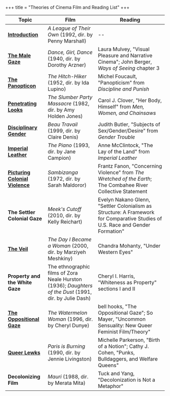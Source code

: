 +++
title = "Theories of Cinema Film and Reading List"
+++


| Topic    | Film    | Reading |
| -------- | ------- | ------- |
| [**Introduction**](@/teaching/engl30803/intro.md) | *A League of Their Own* (1992, dir. by Penny Marshall) | -- |
| [**The Male Gaze**](@/teaching/engl30803/male-gaze.md) | *Dance, Girl, Dance* (1940, dir. by Dorothy Arzner)    | Laura Mulvey, "Visual Pleasure and Narrative Cinema"; John Berger, *Ways of Seeing* chapter 3 |
| [**The Panopticon**](@/teaching/engl30803/panopticon.md) | *The Hitch-Hiker* (1952, dir. by Ida Lupino) | Michel Foucault, "Panopticism" from *Discipline and Punish* |
| [**Penetrating Looks**](@/teaching/engl30803/penetrating-looks.md) | *The Slumber Party Massacre* (1982, dir. by Amy Holden Jones) | Carol J. Clover, "Her Body, Himself" from *Men, Women, and Chainsaws* | 
| [**Disciplinary Gender**](@/teaching/engl30803/disciplinary-gender.md) | *Beau Travail* (1999, dir. by Claire Denis) | Judith Butler, "Subjects of Sex/Gender/Desire" from *Gender Trouble* |
| [**Imperial Leather**](@/teaching/engl30803/imperial-leather.md) | *The Piano* (1993, dir. by Jane Campion) | Anne McClintock, "The Lay of the Land" from *Imperial Leather* |
| [**Picturing Colonial Violence**](@/teaching/engl30803/colonial-violence.md) | *Sambizanga* (1972, dir. by Sarah Maldoror) | Frantz Fanon, "Concerning Violence" from *The Wretched of the Earth*; The Combahee River Collective Statement |
| **The Settler Colonial Gaze** | *Meek's Cutoff* (2010, dir. by Kelly Reichart) | Evelyn Nakano Glenn, "Settler Colonialism as Structure: A Framework for Comparative Studies of U.S. Race and Gender Formation" |
| [**The Veil**](@/teaching/engl30803/veil.md) | *The Day I Became a Woman* (2000, dir. by Marziyeh Meshkiny) | Chandra Mohanty, "Under Western Eyes" |
| **Property and the White Gaze** | The ethnographic films of Zora Neale Hurston (1936); *Daughters of the Dust* (1991, dir. by Julie Dash) | Cheryl I. Harris, "Whiteness as Property" sections I and II |
| [**The Oppositional Gaze**](@/teaching/engl30803/oppositional-gaze.md) | *The Watermelon Woman* (1996, dir. by Cheryl Dunye) |  bell hooks, "The Oppositional Gaze"; So Mayer, "Uncommon Sensuality: New Queer Feminist Film/Theory" | 
| [**Queer Lewks**](@/teaching/engl30803/queer-lewks.md) | *Paris is Burning* (1990, dir. by Jennie Livingston) | Michelle Parkerson, "Birth of a Notion"; Cathy J. Cohen, "Punks, Bulldaggers, and Welfare Queens" |
| **Decolonizing Film** | *Mauri* (1988, dir. by Merata Mita) | Tuck and Yang, "Decolonization is Not a Metaphor" |